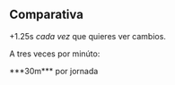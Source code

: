## Comparativa

+1.25s <span class="fragment highlight-red">_cada vez_</span> que quieres ver cambios.

<p class="fragment">
A tres veces por minúto:
</p>

<p class="fragment">
***30m*** por jornada
</p>
